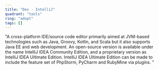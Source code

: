 ```yaml
---
title: "Dev - IntelliJ"
quadrant: "tools"
ring: "adopt"
tags: []
---
```


"A cross-platform IDE/source code editor primarily aimed at JVM-based technologies such as Java, Groovy, Kotlin, and Scala but it also supports Java EE and web development. An open-source version is available under the name IntelliJ IDEA Community Edition, and a proprietary version as IntelliJ IDEA Ultimate Edition. IntelliJ IDEA Ultimate Edition can be made to include the feature set of PhpStorm, PyCharm and RubyMine via plugins. "
